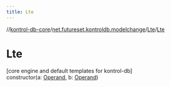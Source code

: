 ```yaml
---
title: Lte
---
```

//[kontrol-db-core](../../../index.html)/[net.futureset.kontroldb.modelchange](../index.html)/[Lte](index.html)/[Lte](-lte.html)



# Lte



[core engine and default templates for kontrol-db]\
constructor(a: [Operand](../-operand/index.html), b: [Operand](../-operand/index.html))




